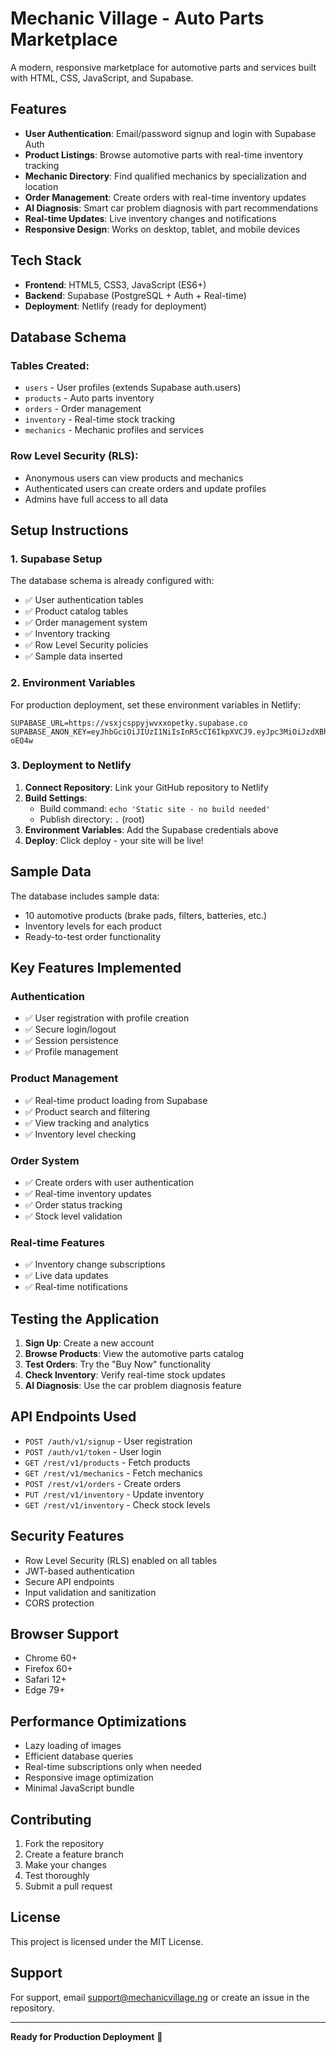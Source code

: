 # Mechanic Village - Auto Parts Marketplace

A modern, responsive marketplace for automotive parts and services built with HTML, CSS, JavaScript, and Supabase.

## Features

- **User Authentication**: Email/password signup and login with Supabase Auth
- **Product Listings**: Browse automotive parts with real-time inventory tracking
- **Mechanic Directory**: Find qualified mechanics by specialization and location
- **Order Management**: Create orders with real-time inventory updates
- **AI Diagnosis**: Smart car problem diagnosis with part recommendations
- **Real-time Updates**: Live inventory changes and notifications
- **Responsive Design**: Works on desktop, tablet, and mobile devices

## Tech Stack

- **Frontend**: HTML5, CSS3, JavaScript (ES6+)
- **Backend**: Supabase (PostgreSQL + Auth + Real-time)
- **Deployment**: Netlify (ready for deployment)

## Database Schema

### Tables Created:
- `users` - User profiles (extends Supabase auth.users)
- `products` - Auto parts inventory
- `orders` - Order management
- `inventory` - Real-time stock tracking
- `mechanics` - Mechanic profiles and services

### Row Level Security (RLS):
- Anonymous users can view products and mechanics
- Authenticated users can create orders and update profiles
- Admins have full access to all data

## Setup Instructions

### 1. Supabase Setup
The database schema is already configured with:
- ✅ User authentication tables
- ✅ Product catalog tables
- ✅ Order management system
- ✅ Inventory tracking
- ✅ Row Level Security policies
- ✅ Sample data inserted

### 2. Environment Variables
For production deployment, set these environment variables in Netlify:

```
SUPABASE_URL=https://vsxjcsppyjwvxxopetky.supabase.co
SUPABASE_ANON_KEY=eyJhbGciOiJIUzI1NiIsInR5cCI6IkpXVCJ9.eyJpc3MiOiJzdXBhYmFzZSIsInJlZiI6InZzeGpjc3BweWp3dnh4b3BldGt5Iiwicm9sZSI6ImFub24iLCJpYXQiOjE3NTk2NzAzMzMsImV4cCI6MjA3NTI0NjMzM30.xbSUOX0M1PDDBbsZSDhBXbhHuUZkXulbqIKxu-oEQ4w
```

### 3. Deployment to Netlify

1. **Connect Repository**: Link your GitHub repository to Netlify
2. **Build Settings**: 
   - Build command: `echo 'Static site - no build needed'`
   - Publish directory: `.` (root)
3. **Environment Variables**: Add the Supabase credentials above
4. **Deploy**: Click deploy - your site will be live!

## Sample Data

The database includes sample data:
- 10 automotive products (brake pads, filters, batteries, etc.)
- Inventory levels for each product
- Ready-to-test order functionality

## Key Features Implemented

### Authentication
- ✅ User registration with profile creation
- ✅ Secure login/logout
- ✅ Session persistence
- ✅ Profile management

### Product Management
- ✅ Real-time product loading from Supabase
- ✅ Product search and filtering
- ✅ View tracking and analytics
- ✅ Inventory level checking

### Order System
- ✅ Create orders with user authentication
- ✅ Real-time inventory updates
- ✅ Order status tracking
- ✅ Stock level validation

### Real-time Features
- ✅ Inventory change subscriptions
- ✅ Live data updates
- ✅ Real-time notifications

## Testing the Application

1. **Sign Up**: Create a new account
2. **Browse Products**: View the automotive parts catalog
3. **Test Orders**: Try the "Buy Now" functionality
4. **Check Inventory**: Verify real-time stock updates
5. **AI Diagnosis**: Use the car problem diagnosis feature

## API Endpoints Used

- `POST /auth/v1/signup` - User registration
- `POST /auth/v1/token` - User login
- `GET /rest/v1/products` - Fetch products
- `GET /rest/v1/mechanics` - Fetch mechanics
- `POST /rest/v1/orders` - Create orders
- `PUT /rest/v1/inventory` - Update inventory
- `GET /rest/v1/inventory` - Check stock levels

## Security Features

- Row Level Security (RLS) enabled on all tables
- JWT-based authentication
- Secure API endpoints
- Input validation and sanitization
- CORS protection

## Browser Support

- Chrome 60+
- Firefox 60+
- Safari 12+
- Edge 79+

## Performance Optimizations

- Lazy loading of images
- Efficient database queries
- Real-time subscriptions only when needed
- Responsive image optimization
- Minimal JavaScript bundle

## Contributing

1. Fork the repository
2. Create a feature branch
3. Make your changes
4. Test thoroughly
5. Submit a pull request

## License

This project is licensed under the MIT License.

## Support

For support, email support@mechanicvillage.ng or create an issue in the repository.

---

**Ready for Production Deployment** 🚀
